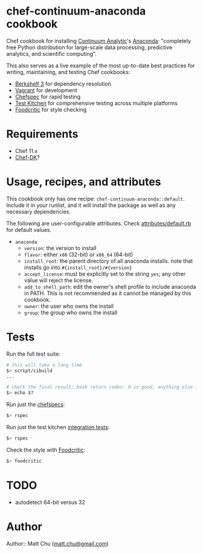 # chef-continuum-anaconda cookbook

Chef cookbook for installing [Continuum Analytic](http://continuum.io/)'s
[Anaconda](https://store.continuum.io/cshop/anaconda/): "completely free Python
distribution for large-scale data processing, predictive analytics, and
scientific computing".

This also serves as a live example of the most up-to-date best practices for
writing, maintaining, and testing Chef cookbooks:

- [Berkshelf 3](http://berkshelf.com/) for dependency resolution
- [Vagrant](https://www.vagrantup.com) for development
- [Chefspec](https://github.com/sethvargo/chefspec) for rapid testing
- [Test Kitchen](https://github.com/test-kitchen/test-kitchen) for comprehensive testing across multiple platforms
- [Foodcritic](http://acrmp.github.io/foodcritic/) for style checking

# Requirements

- Chef 11.x
- [Chef-DK](http://www.getchef.com/downloads/chef-dk/)?

# Usage, recipes, and attributes

This cookbook only has one recipe: `chef-continuum-anaconda::default`. Include
it in your runlist, and it will install the package as well as any necessary
dependencies.

The following are user-configurable attributes. Check [attributes/default.rb](attributes/default.rb) for default values.

- `anaconda`
  - `version`: the version to install
  - `flavor`: either `x86` (32-bit) or `x86_64` (64-bit)
  - `install_root`: the parent directory of all anaconda installs. note that installs go into `#{install_root}/#{version}`
  - `accept_license`: must be explicitly set to the string `yes`; any other value will reject the license.
  - `add_to_shell_path`: edit the owner's shell profile to include anaconda in
    PATH. This is not recommended as it cannot be managed by this cookbook.
  - `owner`: the user who owns the install
  - `group`: the group who owns the install

# Tests

Run the full test suite:

```bash
# this will take a long time
$> script/cibuild
...

# check the final result; bash return codes: 0 is good, anything else is not
$> echo $?
```

Run just the [chefspecs](spec/default_spec.rb):

```bash
$> rspec
```

Run just the test kitchen [integration tests](test/integration/default/serverspec/default_spec.rb):

```bash
$> rspec
```

Check the style with [Foodcritic](http://acrmp.github.io/foodcritic/):

```bash
$> foodcritic
```

# TODO

- autodetect 64-bit versus 32

# Author

Author:: Matt Chu (matt.chu@gmail.com)
